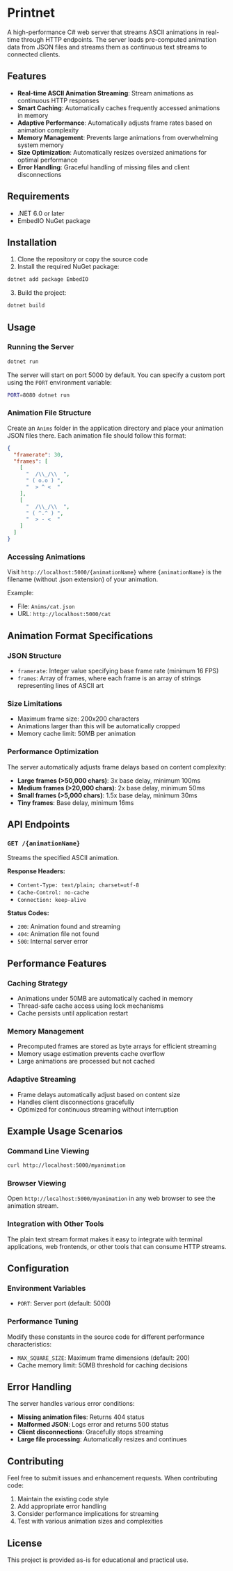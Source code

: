 # Printnet

A high-performance C# web server that streams ASCII animations in real-time through HTTP endpoints. The server loads pre-computed animation data from JSON files and streams them as continuous text streams to connected clients.

## Features

- **Real-time ASCII Animation Streaming**: Stream animations as continuous HTTP responses
- **Smart Caching**: Automatically caches frequently accessed animations in memory
- **Adaptive Performance**: Automatically adjusts frame rates based on animation complexity
- **Memory Management**: Prevents large animations from overwhelming system memory
- **Size Optimization**: Automatically resizes oversized animations for optimal performance
- **Error Handling**: Graceful handling of missing files and client disconnections

## Requirements

- .NET 6.0 or later
- EmbedIO NuGet package

## Installation

1. Clone the repository or copy the source code
2. Install the required NuGet package:
```bash
dotnet add package EmbedIO
```
3. Build the project:
```bash
dotnet build
```

## Usage

### Running the Server

```bash
dotnet run
```

The server will start on port 5000 by default. You can specify a custom port using the `PORT` environment variable:

```bash
PORT=8080 dotnet run
```

### Animation File Structure

Create an `Anims` folder in the application directory and place your animation JSON files there. Each animation file should follow this format:

```json
{
  "framerate": 30,
  "frames": [
    [
      "  /\\_/\\  ",
      " ( o.o ) ",
      "  > ^ <  "
    ],
    [
      "  /\\_/\\  ",
      " ( ^.^ ) ",
      "  > - <  "
    ]
  ]
}
```

### Accessing Animations

Visit `http://localhost:5000/{animationName}` where `{animationName}` is the filename (without .json extension) of your animation.

Example:
- File: `Anims/cat.json`
- URL: `http://localhost:5000/cat`

## Animation Format Specifications

### JSON Structure

- `framerate`: Integer value specifying base frame rate (minimum 16 FPS)
- `frames`: Array of frames, where each frame is an array of strings representing lines of ASCII art

### Size Limitations

- Maximum frame size: 200x200 characters
- Animations larger than this will be automatically cropped
- Memory cache limit: 50MB per animation

### Performance Optimization

The server automatically adjusts frame delays based on content complexity:

- **Large frames (>50,000 chars)**: 3x base delay, minimum 100ms
- **Medium frames (>20,000 chars)**: 2x base delay, minimum 50ms  
- **Small frames (>5,000 chars)**: 1.5x base delay, minimum 30ms
- **Tiny frames**: Base delay, minimum 16ms

## API Endpoints

### `GET /{animationName}`

Streams the specified ASCII animation.

**Response Headers:**
- `Content-Type: text/plain; charset=utf-8`
- `Cache-Control: no-cache`
- `Connection: keep-alive`

**Status Codes:**
- `200`: Animation found and streaming
- `404`: Animation file not found
- `500`: Internal server error

## Performance Features

### Caching Strategy

- Animations under 50MB are automatically cached in memory
- Thread-safe cache access using lock mechanisms
- Cache persists until application restart

### Memory Management

- Precomputed frames are stored as byte arrays for efficient streaming
- Memory usage estimation prevents cache overflow
- Large animations are processed but not cached

### Adaptive Streaming

- Frame delays automatically adjust based on content size
- Handles client disconnections gracefully
- Optimized for continuous streaming without interruption

## Example Usage Scenarios

### Command Line Viewing
```bash
curl http://localhost:5000/myanimation
```

### Browser Viewing
Open `http://localhost:5000/myanimation` in any web browser to see the animation stream.

### Integration with Other Tools
The plain text stream format makes it easy to integrate with terminal applications, web frontends, or other tools that can consume HTTP streams.

## Configuration

### Environment Variables

- `PORT`: Server port (default: 5000)

### Performance Tuning

Modify these constants in the source code for different performance characteristics:

- `MAX_SQUARE_SIZE`: Maximum frame dimensions (default: 200)
- Cache memory limit: 50MB threshold for caching decisions

## Error Handling

The server handles various error conditions:

- **Missing animation files**: Returns 404 status
- **Malformed JSON**: Logs error and returns 500 status
- **Client disconnections**: Gracefully stops streaming
- **Large file processing**: Automatically resizes and continues

## Contributing

Feel free to submit issues and enhancement requests. When contributing code:

1. Maintain the existing code style
2. Add appropriate error handling
3. Consider performance implications for streaming
4. Test with various animation sizes and complexities

## License

This project is provided as-is for educational and practical use.
